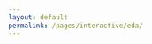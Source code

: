 ```yaml
---
layout: default
permalink: /pages/interactive/eda/
---
```






  <script src="//d3js.org/d3.v4.min.js"></script>
  <script src="https://d3js.org/topojson.v3.min.js"></script>
  <script src="https://d3js.org/d3-array.v1.min.js"></script>
<script src="https://d3js.org/d3-geo.v1.min.js"></script>
<script src="https://d3js.org/d3-geo-projection.v2.min.js"></script>
  <script>
    var width = 1500,
      height = 2000;

    
    var path = d3.geoPath().projection(d3.geoMiller());

    var svg = d3.select("body").append("svg")
      .attr("width", width)
      .attr("height", height);
    var valueById={};
    var projection = d3.geoMiller();

var projected_transform = function(x,y)
{return "translate(" + projection([x,y]) + ")";}
var elephant 
d3.csv("https://dirivian.github.io/pages/interactive/earthquakes.csv",function(earthquakes){
  earthquakes.forEach(function(d){
    d["impact.significance"] = +d["impact.significance"]
    d["location.longitude"] = +d["location.longitude"] 
    d["location.latitude"] = +d["location.latitude"] 
  });
  elephant = earthquakes
console.log(elephant[0])





    d3.json("geo.json", function(error, geo) {
      svg.selectAll("path")
        .attr("class", "state-borders")
        .data(topojson.feature(geo, geo.objects.countries).features)
        .enter().append("path")
        .style("opacity", 0.3)
        .attr("d", path);
      })
    svg.selectAll("circle")
        .data(elephant)
        .enter()
        .append("circle")
          .attr("transform", function(d) {return projected_transform(d["location.longitude"],d["location.latitude"])})

          .attr("r", function(d) {return 0.01*d["impact.significance"]})
          .style("fill","red")
          .style("opacity", 0.95)


}); 


  </script>


